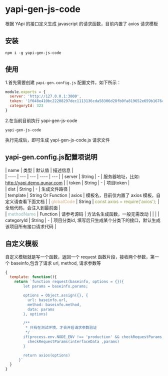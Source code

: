 # yapi-gen-js-code

根据 YApi 的接口定义生成 javascript 的请求函数，目前内置了 axios 请求模板

## 安装

```
npm i -g yapi-gen-js-code

```

## 使用

1.首先需要创建 `yapi-gen.config.js` 配置文件，如下所示：

```js
module.exports = {
  server: 'http://127.0.0.1:3000',
  token: '1f048e410bc22208297dec1113136cda58306d28fb0fa819652e659b16764be6',
  categoryId: 323
}

```

2.在当前目前执行 yapi-gen-js-code

```
yapi-gen-js-code
```

执行完成后，即可生成 yapi-gen-js-code.js 请求文件

## yapi-gen.config.js配置项说明

| name | 类型 | 默认值 | 描述信息 |  
| ---- | --- | --- | ---- | --- |
| server | String | - | 服务器地址，比如: http://yapi.demo.qunar.com | 
| token | String | - | 项目token |  
| dist | String | - | 生成文件路径 |  
| template | String Or Function | axios | 模板名，目前仅内置了 axios 模板，自定义请查看下面文档 | 
| <span class="colour" style="color: rgb(211, 175, 134);">globalCode</span> | String | <span class="colour" style="color: rgb(136, 155, 74);">const axios = require('axios');</span> | 全局代码，会注入到最前面 |  
| <span class="colour" style="color: rgb(138, 177, 176);">methodName</span> | Function | 请参考源码 | 方法名生成函数，一般无需改动 |  |  |
| categoryId | String | - | 项目分类id, 填写后只生成某个分类下的接口，默认生成该项目所有接口请求代码 | 


## 自定义模板

自定义模板就是写一个函数，返回一个 request 函数片段，接收两个参数，第一个 baseinfo,包含了请求 url, method, 请求参数等

```js
{
  template: function(){
    return `function request(baseinfo, options = {}){
        let params = baseinfo.params;

        options = Object.assign({}, {
          url: baseinfo.url,
          method: baseinfo.method,
          data: params
        }, options)

        /**
         * 只有在测试环境，才会开启请求参数验证
         */
        if(process.env.NODE_ENV !== 'production' && checkRequestParams && typeof checkRequestParams === 'function'){
          checkRequestParams(interfaceData ,params)
        }

        return axios(options)
      }`
  }
}


```
